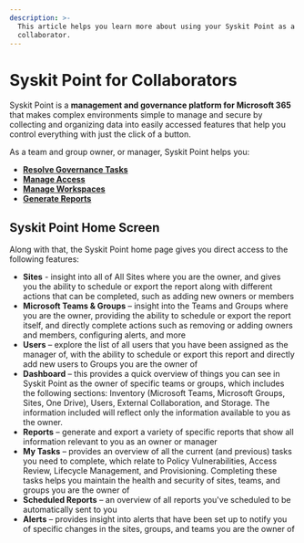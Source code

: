 ```yaml
---
description: >-
  This article helps you learn more about using your Syskit Point as a
  collaborator.
---
```


# Syskit Point for Collaborators

Syskit Point is a **management and governance platform for Microsoft 365** that makes complex environments simple to manage and secure by collecting and organizing data into easily accessed features that help you control everything with just the click of a button.

As a team and group owner, or manager, Syskit Point helps you:

* [**Resolve Governance Tasks**](manage-access/)
* [**Manage Access**](manage-workspaces/)
* [**Manage Workspaces**](reporting/)
* [**Generate Reports**](resolve-governance-tasks/)

## Syskit Point Home Screen

Along with that, the Syskit Point home page gives you direct access to the following features:

* **Sites** - insight into all of All Sites where you are the owner, and gives you the ability to schedule or export the report along with different actions that can be completed, such as adding new owners or members
* **Microsoft Teams & Groups** – insight into the Teams and Groups where you are the owner, providing the ability to schedule or export the report itself, and directly complete actions such as removing or adding owners and members, configuring alerts, and more
* **Users** – explore the list of all users that you have been assigned as the manager of, with the ability to schedule or export this report and directly add new users to Groups you are the owner of
* **Dashboard** – this provides a quick overview of things you can see in Syskit Point as the owner of specific teams or groups, which includes the following sections: Inventory (Microsoft Teams, Microsoft Groups, Sites, One Drive), Users, External Collaboration, and Storage. The information included will reflect only the information available to you as the owner.
* **Reports** – generate and export a variety of specific reports that show all information relevant to you as an owner or manager
* **My Tasks** – provides an overview of all the current (and previous) tasks you need to complete, which relate to Policy Vulnerabilities, Access Review, Lifecycle Management, and Provisioning. Completing these tasks helps you maintain the health and security of sites, teams, and groups you are the owner of
* **Scheduled Reports** – an overview of all reports you've scheduled to be automatically sent to you
* **Alerts** – provides insight into alerts that have been set up to notify you of specific changes in the sites, groups, and teams you are the owner of
